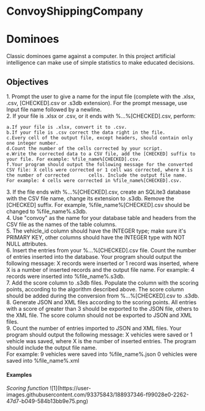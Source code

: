 # ConvoyShippingCompany
# Dominoes
Classic dominoes game against a computer.
In this project artificial intelligence can make use of simple statistics to make educated decisions. 

<h2>Objectives</h2>

<div style=”margin-left:20px;”>1. Prompt the user to give a name for the input file (complete with the .xlsx, .csv, [CHECKED].csv or .s3db extension). For the prompt message, use Input file name followed by a newline.</div>  



<div style=”margin-left:20px;”>2. If your file is .xlsx or .csv, or it ends with %...%[CHECKED].csv, perform:</div>

    a.If your file is .xlsx, convert it to .csv.
    b.If your file is .csv correct the data right in the file.
    c.Every cell of the output file, except headers, should contain only one integer number.
    d.Count the number of the cells corrected by your script.
    e.Write the corrected data to a CSV file, add the [CHECKED] suffix to your file. For example: %file_name%[CHECKED].csv.
    f.Your program should output the following message for the converted CSV file: X cells were corrected or 1 cell was corrected, where X is the number of corrected       cells. Include the output file name.
    For example: 4 cells were corrected in %file_name%[CHECKED].csv.


<div style=”margin-left:20px;”>3. If the file ends with %...%[CHECKED].csv, create an SQLite3 database with the CSV file name, change its extension to .s3db. Remove the [CHECKED] suffix. For example, %file_name%[CHECKED].csv should be changed to %file_name%.s3db.</div>


<div style=”margin-left:20px;”>4. Use "convoy" as the name for your database table and headers from the CSV file as the names of the table columns.</div>

<div style=”margin-left:20px;”>5. The vehicle_id column should have the INTEGER type; make sure it's PRIMARY KEY, other columns should have the INTEGER type with NOT NULL attributes.</div>

<div style=”margin-left:20px;”>6. Insert the entries from your %...%[CHECKED].csv file. Count the number of entries inserted into the database.
    Your program should output the following message: X records were inserted or 1 record was inserted, where X is a number of inserted records and the output file         name. For example: 4 records were inserted into %file_name%.s3db.</div>
    
<div style=”margin-left:20px;”>7. Add the score column to .s3db files. Populate the column with the scoring points, according to the algorithm described above. The score column should be added during the conversion from %...%[CHECKED].csv to .s3db.</div>

<div style=”margin-left:20px;”>8. Generate JSON and XML files according to the scoring points. All entries with a score of greater than 3 should be exported to the JSON file, others to the XML file. The score column should not be exported to JSON and XML files.</div>

<div style=”margin-left:20px;”>9. Count the number of entries imported to JSON and XML files.
    Your program should output the following message: X vehicles were saved or 1 vehicle was saved, where X is the number of inserted entries. The program should           include the output file name.</div> For example: 9 vehicles were saved into %file_name%.json
                                               0 vehicles were saved into %file_name%.xml</div>

<h4>Examples</h4>
<em>Scoring function</em>
![1](https://user-images.githubusercontent.com/93375843/188937346-f99028e0-2262-47d7-b049-584b13bb9e75.png)


